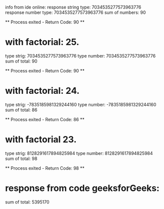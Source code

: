 info from ide online:
response string type: 7034535277573963776
response number type: 7034535277573963776
sum of numbers: 90

** Process exited - Return Code: 90 **

# with factorial: 25.
type strig: 7034535277573963776
type number: 7034535277573963776
sum of total: 90

** Process exited - Return Code: 90 **

# with factorial: 24.
type strig: -7835185981329244160
type number: -7835185981329244160
sum of total: 86

** Process exited - Return Code: 86 **

# with factorial 23.
type strig: 8128291617894825984
type number: 8128291617894825984
sum of total: 98

** Process exited - Return Code: 98 **

# response from code geeksforGeeks:
sum of total: 5395170
